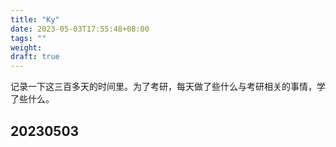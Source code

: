 ```yaml
---
title: "Ky"
date: 2023-05-03T17:55:48+08:00
tags: ""
weight: 
draft: true
---
```


记录一下这三百多天的时间里。为了考研，每天做了些什么与考研相关的事情，学了些什么。

## 20230503

